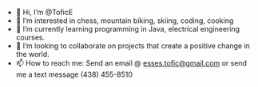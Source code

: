 - 👋 Hi, I’m @ToficE
- 👀 I’m interested in chess, mountain biking, skiing, coding, cooking
- 🌱 I’m currently learning programming in Java, electrical engineering courses.
- 💞️ I’m looking to collaborate on projects that create a positive change in the world.
- 📫 How to reach me: Send an email @ esses.tofic@gmail.com or send me a text message (438) 455-8510
